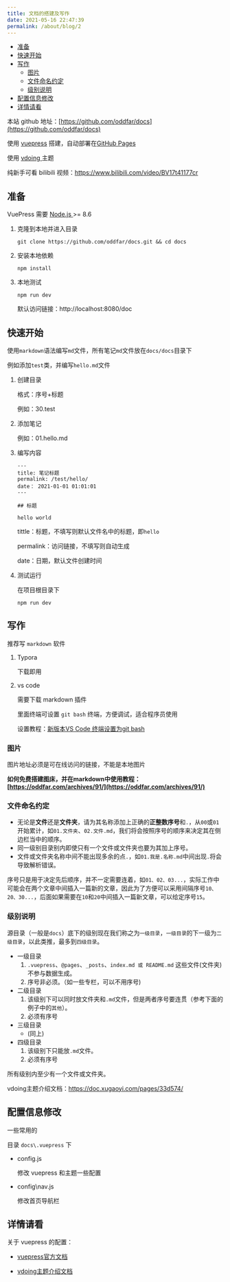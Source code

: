 ```yaml
---
title: 文档的搭建及写作
date: 2021-05-16 22:47:39
permalink: /about/blog/2
---
```




<!-- START doctoc generated TOC please keep comment here to allow auto update -->
<!-- DON'T EDIT THIS SECTION, INSTEAD RE-RUN doctoc TO UPDATE -->


- [准备](#%E5%87%86%E5%A4%87)
- [快速开始](#%E5%BF%AB%E9%80%9F%E5%BC%80%E5%A7%8B)
- [写作](#%E5%86%99%E4%BD%9C)
  - [图片](#%E5%9B%BE%E7%89%87)
  - [文件命名约定](#%E6%96%87%E4%BB%B6%E5%91%BD%E5%90%8D%E7%BA%A6%E5%AE%9A)
  - [级别说明](#%E7%BA%A7%E5%88%AB%E8%AF%B4%E6%98%8E)
- [配置信息修改](#%E9%85%8D%E7%BD%AE%E4%BF%A1%E6%81%AF%E4%BF%AE%E6%94%B9)
- [详情请看](#%E8%AF%A6%E6%83%85%E8%AF%B7%E7%9C%8B)

<!-- END doctoc generated TOC please keep comment here to allow auto update -->



本站 github 地址：[https://github.com/oddfar/docs](https://github.com/oddfar/docs)

使用 [vuepress](https://vuepress.vuejs.org/zh) 搭建，自动部署在[GitHub Pages](https://pages.github.com/)

使用 [vdoing ](https://github.com/xugaoyi/vuepress-theme-vdoing)主题

纯新手可看 bilibili 视频：https://www.bilibili.com/video/BV17t41177cr

## 准备

VuePress 需要 [Node.js ](https://nodejs.org/en/)>= 8.6

1. 克隆到本地并进入目录

   ```
   git clone https://github.com/oddfar/docs.git && cd docs
   ```

2. 安装本地依赖

   ```
   npm install
   ```

3. 本地测试

   ```
   npm run dev
   ```

   默认访问链接：http://localhost:8080/doc

## 快速开始

使用`markdown`语法编写`md`文件，所有笔记`md`文件放在`docs/docs`目录下

例如添加`test`类，并编写`hello.md`文件

1. 创建目录

   格式：序号+标题

   例如：30.test

2. 添加笔记

   例如：01.hello.md

3. 编写内容

   ```
   ---
   title: 笔记标题
   permalink: /test/hello/
   date： 2021-01-01 01:01:01
   ---
   
   ## 标题
   
   hello world
   ```

   tittle：标题，不填写则默认文件名中的标题，即`hello`

   permalink：访问链接，不填写则自动生成

   date：日期，默认文件创建时间

4. 测试运行

   在项目根目录下

   ```
   npm run dev
   ```

## 写作

推荐写 `markdown` 软件

1. Typora

   下载即用

2. vs code

   需要下载 markdown 插件

   里面终端可设置 `git bash` 终端，方便调试，适合程序员使用

   设置教程：[新版本VS Code 终端设置为git bash](https://blog.csdn.net/A_zhiyuan/article/details/116930325)

   

### 图片

图片地址必须是可在线访问的链接，不能是本地图片

**如何免费搭建图床，并在markdown中使用教程：[https://oddfar.com/archives/91/](https://oddfar.com/archives/91/)** 



### 文件命名约定

- 无论是**文件**还是**文件夹**，请为其名称添加上正确的**正整数序号**和`.`，从`00`或`01`开始累计，如`01.文件夹`、`02.文件.md`，我们将会按照序号的顺序来决定其在侧边栏当中的顺序。
- 同一级别目录别内即使只有一个文件或文件夹也要为其加上序号。
- 文件或文件夹名称中间不能出现多余的点`.`，如`01.我是.名称.md`中间出现`.`将会导致解析错误。

序号只是用于决定先后顺序，并不一定需要连着，如`01、02、03...`，实际工作中可能会在两个文章中间插入一篇新的文章，因此为了方便可以采用间隔序号`10、20、30...`，后面如果需要在`10`和`20`中间插入一篇新文章，可以给定序号`15`。

### 级别说明

源目录（一般是`docs`）底下的级别现在我们称之为`一级目录`，`一级目录`的下一级为`二级目录`，以此类推，最多到`四级目录`。

- 一级目录
  1. `.vuepress`、`@pages`、`_posts`、`index.md 或 README.md` 这些文件(文件夹)不参与数据生成。
  2. 序号非必须。（如一些专栏，可以不用序号)
- 二级目录
  1. 该级别下可以同时放文件夹和`.md`文件，但是两者序号要连贯（参考下面的例子中的`其他`）。
  2. 必须有序号
- 三级目录
  - (同上)
- 四级目录
  1. 该级别下只能放`.md`文件。
  2. 必须有序号

所有级别内至少有一个文件或文件夹。



vdoing主题介绍文档：https://doc.xugaoyi.com/pages/33d574/

## 配置信息修改

一些常用的

目录 `docs\.vuepress` 下

- config.js

  修改 vuepress 和主题一些配置

- config\nav.js

  修改首页导航栏

  

## 详情请看

关于 vuepress 的配置：

- [vuepress官方文档](https://vuepress.vuejs.org/zh) 

+ [vdoing主题介绍文档](https://doc.xugaoyi.com/)

